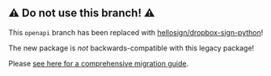 ## ⚠ Do not use this branch! ⚠

This `openapi` branch has been replaced with [hellosign/dropbox-sign-python](https://github.com/hellosign/dropbox-sign-python)!

The new package is _not_ backwards-compatible with this legacy package!

Please [see here for a comprehensive migration guide](https://developers.hellosign.com/docs/sdks/python/migration-guide/).
